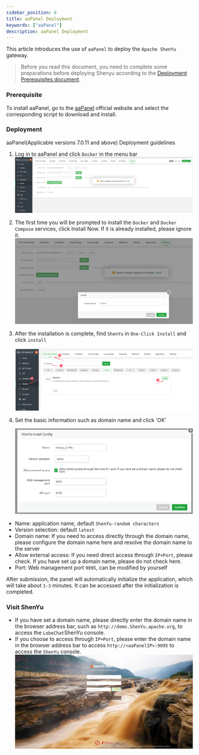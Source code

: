 ```yaml
---
sidebar_position: 6
title: aaPanel Deployment
keywords: ["aaPanel"]
description: aaPanel Deployment
---
```


This article introduces the use of `aaPanel` to deploy the `Apache ShenYu` gateway.

> Before you read this document, you need to complete some preparations before deploying Shenyu according to the [Deployment Prerequisites document](./deployment-before.md).

### Prerequisite

To install aaPanel, go to the [aaPanel](https://www.aapanel.com/new/download.html#install) official website and select the corresponding script to download and install.

### Deployment

aaPanel(Applicable versions 7.0.11 and above) Deployment guidelines

1. Log in to aaPanel and click `Docker` in the menu bar
   ![Docker](/img/shenyu/deployment/aapanel/install.png)

2. The first time you will be prompted to install the `Docker` and `Docker Compose` services, click Install Now. If it is already installed, please ignore it.
   ![install](/img/shenyu/deployment/aapanel/install2.png)

3. After the installation is complete, find `ShenYu` in `One-Click Install` and click `install`  

   ![install_HertzBeat](/img/shenyu/deployment/aapanel/install-ShenYu.png)

4. Set the basic information such as domain name and click 'OK'

   ![add](/img/shenyu/deployment/aapanel/addShenYu.png)
   


- Name: application name, default `ShenYu-random characters`
- Version selection: default `latest`
- Domain name: If you need to access directly through the domain name, please configure the domain name here and resolve the domain name to the server
- Allow external access: If you need direct access through `IP+Port`, please check. If you have set up a domain name, please do not check here.
- Port: Web management port `9095`, can be modified by yourself

After submission, the panel will automatically initialize the application, which will take about `1-3` minutes. It can be accessed after the initialization is completed.


### Visit ShenYu

- If you have set a domain name, please directly enter the domain name in the browser address bar, such as `http://demo.ShenYu.apache.org`, to access the `LobeChat`ShenYu console.
- If you choose to access through `IP+Port`, please enter the domain name in the browser address bar to access `http://<aaPanelIP>:9095` to access the `ShenYu` console.
![console](/img/shenyu/deployment/aapanel/console.png)

